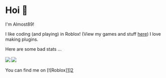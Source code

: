 # Hoi 👋
I'm Almost89!

I like coding (and playing) in Roblox! (View my games and stuff [here](https://devforum.roblox.com/))
I love making plugins.

Here are some bad stats ...
<br />
<br />
<img align="left" src="https://github-readme-stats.vercel.app/api/top-langs/?username=Almost89" />
<img align="center" src="https://github-readme-stats.vercel.app/api?username=Almost89&show_icons=true)" />
<br />
<br />
You can find me on \[!\[Roblox\][1]\][2]

<!-- Icon(s) -->

[1]: https://images.rbxcdn.com/3b43a5c16ec359053fef735551716fc5.ico
[2]: https://web.roblox.com/users/2046490515/profile
